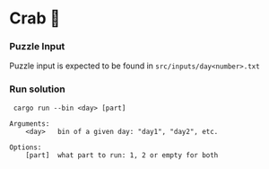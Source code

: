 # Crab 🦀

### Puzzle Input

Puzzle input is expected to be found in `src/inputs/day<number>.txt`

### Run solution

```
 cargo run --bin <day> [part]

Arguments:
    <day>   bin of a given day: "day1", "day2", etc.

Options:
    [part]  what part to run: 1, 2 or empty for both
```
